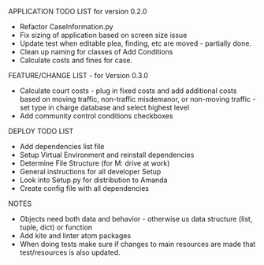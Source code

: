APPLICATION TODO LIST for version 0.2.0
* Refactor CaseInformation.py
* Fix sizing of application based on screen size issue
* Update test when editable plea, finding, etc are moved - partially done.
* Clean up naming for classes of Add Conditions
* Calculate costs and fines for case. 



FEATURE/CHANGE LIST - for Version 0.3.0
* Calculate court costs - plug in fixed costs and add additional costs based
on moving traffic, non-traffic misdemanor, or non-moving traffic - set type in
charge database and select highest level
* Add community control conditions checkboxes



DEPLOY TODO LIST
* Add dependencies list file
* Setup Virtual Environment and reinstall dependencies
* Determine File Structure (for M: drive at work)
* General instructions for all developer Setup
* Look into Setup.py for distribution to Amanda
* Create config file with all dependencies

NOTES
* Objects need both data and behavior - otherwise us data
structure (list, tuple, dict) or function
* Add kite and linter atom packages
* When doing tests make sure if changes to main resources are
made that test/resources is also updated.
